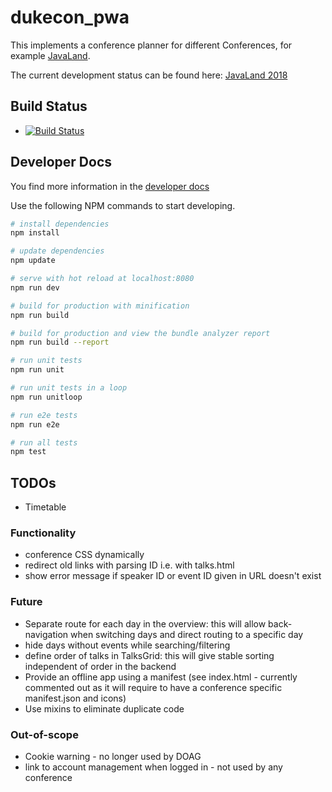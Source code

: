 # dukecon_pwa

This implements a conference planner for different Conferences, for example [JavaLand](http://javaland.eu).

The current development status can be found here: [JavaLand 2018](https://latest.dukecon.org/pwa/javaland/2018/)

## Build Status

* [![Build Status](https://travis-ci.org/dukecon/dukecon_pwa.svg?branch=develop)](https://travis-ci.org/dukecon/dukecon_pwa)

## Developer Docs

You find more information in the [developer docs](doc/README.adoc)

Use the following NPM commands to start developing. 

``` bash
# install dependencies
npm install

# update dependencies
npm update

# serve with hot reload at localhost:8080
npm run dev

# build for production with minification
npm run build

# build for production and view the bundle analyzer report
npm run build --report

# run unit tests
npm run unit

# run unit tests in a loop
npm run unitloop

# run e2e tests
npm run e2e

# run all tests
npm test
```

## TODOs 

* Timetable

### Functionality

* conference CSS dynamically
* redirect old links with parsing ID i.e. with talks.html
* show error message if speaker ID or event ID given in URL doesn't exist

### Future

* Separate route for each day in the overview: this will allow back-navigation when switching days and direct routing to a specific day
* hide days without events while searching/filtering
* define order of talks in TalksGrid: this will give stable sorting independent of order in the backend
* Provide an offline app using a manifest (see index.html - currently commented out as it will require to have a conference specific manifest.json and icons)
* Use mixins to eliminate duplicate code

### Out-of-scope

* Cookie warning - no longer used by DOAG
* link to account management when logged in - not used by any conference
